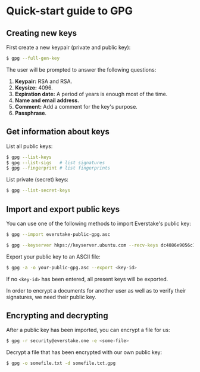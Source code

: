 # Quick-start guide to GPG

## Creating new keys

First create a new keypair (private and public key):
```bash
$ gpg --full-gen-key
```

The user will be prompted to answer the following questions:
1. **Keypair:** RSA and RSA.
2. **Keysize:** 4096.
3. **Expiration date:** A period of years is enough most of the time. 
4. **Name and email address.**
5. **Comment:** Add a comment for the key's purpose.
6. **Passphrase**.


## Get information about keys

List all public keys:
```bash
$ gpg --list-keys
$ gpg --list-sigs   # list signatures
$ gpg --fingerprint # list fingerprints
```

List private (secret) keys:
```bash
$ gpg --list-secret-keys
```

## Import and export public keys

You can use one of the following methods to import Everstake's public key:
```bash
$ gpg --import everstake-public-gpg.asc

$ gpg --keyserver hkps://keyserver.ubuntu.com --recv-keys dc4086e9056c17234d62a44e302f408b14f95372
```

Export your public key to an ASCII file:
```bash
$ gpg -a -o your-public-gpg.asc --export <key-id>
```
If no `<key-id>` has been entered, all present keys will be exported.

In order to encrypt a documents for another user as well as to verify their
signatures, we need their public key.


## Encrypting and decrypting

After a public key has been imported, you can encrypt a file for us:
```bash
$ gpg -r security@everstake.one -e <some-file>
```

Decrypt a file that has been encrypted with our own public key:
```bash
$ gpg -o somefile.txt -d somefile.txt.gpg
```
